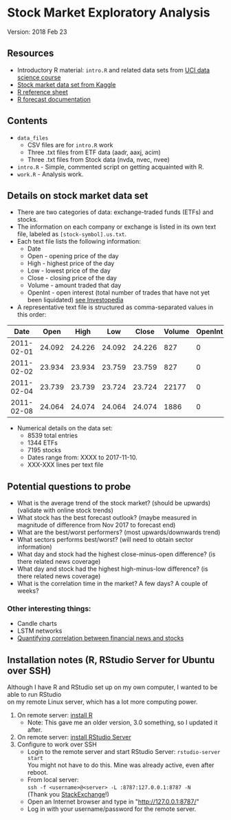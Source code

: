 # Stock Market Exploratory Analysis
Version: 2018 Feb 23

## Resources
* Introductory R material: `intro.R` and related data sets from [UCI data science course][1]
* [Stock market data set from Kaggle][2]
* [R reference sheet][3]
* [R forecast documentation][6]

## Contents
* `data_files`
   * CSV files are for `intro.R` work
   * Three .txt files from ETF data (aadr, aaxj, acim)
   * Three .txt files from Stock data (nvda, nvec, nvee)
* `intro.R` - Simple, commented script on getting acquainted with R.
* `work.R` - Analysis work.

## Details on stock market data set
* There are two categories of data: exchange-traded funds (ETFs) and stocks.
* The information on each company or exchange is listed in its own text file, labeled as `[stock-symbol].us.txt`.
* Each text file lists the following information:
   * Date
   * Open - opening price of the day
   * High - highest price of the day
   * Low - lowest price of the day
   * Close - closing price of the day
   * Volume - amount traded that day
   * OpenInt - open interest (total number of trades that have not yet been liquidated) [see Investopedia][4]
* A representative text file is structured as comma-separated values in this order:

|Date      |Open  |High  |Low   |Close |Volume|OpenInt|
|----------|------|------|------|------|------|-------|
|2011-02-01|24.092|24.226|24.092|24.226|827   |0      |
|2011-02-02|23.934|23.934|23.759|23.759|827   |0      |
|2011-02-04|23.739|23.739|23.724|23.724|22177 |0      |
|2011-02-08|24.064|24.074|24.064|24.074|1886  |0      |

* Numerical details on the data set:
   * 8539 total entries
   * 1344 ETFs
   * 7195 stocks
   * Dates range from: XXXX to 2017-11-10.
   * XXX-XXX lines per text file



## Potential questions to probe
* What is the average trend of the stock market? (should be upwards) (validate with online stock trends)
* What stock has the best forecast outlook? (maybe measured in magnitude of difference from Nov 2017 to forecast end)
* What are the best/worst performers? (most upwards/downwards trend)
* What sectors performs best/worst? (will need to obtain sector information)
* What day and stock had the highest close-minus-open difference? (is there related news coverage)
*  What day and stock had the highest high-minus-low difference? (is there related news coverage)
* What is the correlation time in the market? A few days? A couple of weeks?

### Other interesting things:
* Candle charts
* LSTM networks
* [Quantifying correlation between financial news and stocks][5]


[1]: https://ce.uci.edu/courses/sectiondetail.aspx?year=2018&term=WINTER&sid=00133
[2]: https://www.kaggle.com/borismarjanovic/price-volume-data-for-all-us-stocks-etfs
[3]: https://www.rstudio.com/wp-content/uploads/2016/05/base-r.pdf
[4]: https://www.investopedia.com/terms/o/openinterest.asp
[5]: http://ieeexplore.ieee.org/document/7850021/?reload=true
[6]: https://cran.r-project.org/web/packages/forecast/forecast.pdf

## Installation notes (R, RStudio Server for Ubuntu over SSH)
Although I have R and RStudio set up on my own computer, I wanted to be able to run RStudio  
on my remote Linux server, which has a lot more computing power.

1. On remote server: [install R][7]
    * Note: This gave me an older version, 3.0 something, so I updated it after.
2. On remote server: [install RStudio Server][8]
3. Configure to work over SSH
    * Login to the remote server and start RStudio Server: `rstudio-server start`  
      You might not have to do this. Mine was already active, even after reboot.
    * From local server:  
      `ssh -f <username>@<server> -L :8787:127.0.0.1:8787 -N`  
      (Thank you [StackExchange][9]!)
    * Open an Internet browser and type in "http://127.0.0.1:8787/"
    * Log in with your username/password for the remote server.

[7]: https://alstatr.blogspot.com/2013/03/download-and-install-r-in-ubuntu.html
[8]: https://www.rstudio.com/products/rstudio/download-server/
[9]: https://serverfault.com/questions/489192/ssh-tunnel-refusing-connections-with-channel-2-open-failed
